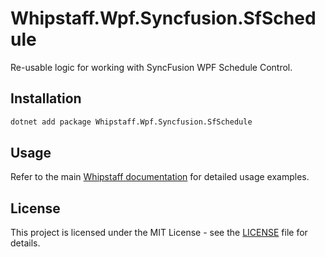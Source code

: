 # Whipstaff.Wpf.Syncfusion.SfSchedule

Re-usable logic for working with SyncFusion WPF Schedule Control.

## Installation

```bash
dotnet add package Whipstaff.Wpf.Syncfusion.SfSchedule
```

## Usage

Refer to the main [Whipstaff documentation](https://github.com/dpvreony/whipstaff) for detailed usage examples.

## License

This project is licensed under the MIT License - see the [LICENSE](https://github.com/dpvreony/whipstaff/blob/main/LICENSE) file for details.
